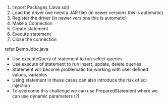1. Import Packages (Java.sql)
2. Load the driver (we need a JAR file) (in newer versions this is automatic)
3. Register the driver (in newer versions this is automatic)
4. Make a Connection
5. Create statement
6. Execute statement
7. Close the connection

refer DemoJdbc.java 

* Use executeQuery of statement to run select queries
* Use execute of statement to run insert, update, delete queries
* Statement will become problematic for working with user defined values, variables
* Using statement in these cases can also introduce the risk of sql injection
* To overcome this challenge we can use PreparedStatement where we can use dynamic parameters (?)
